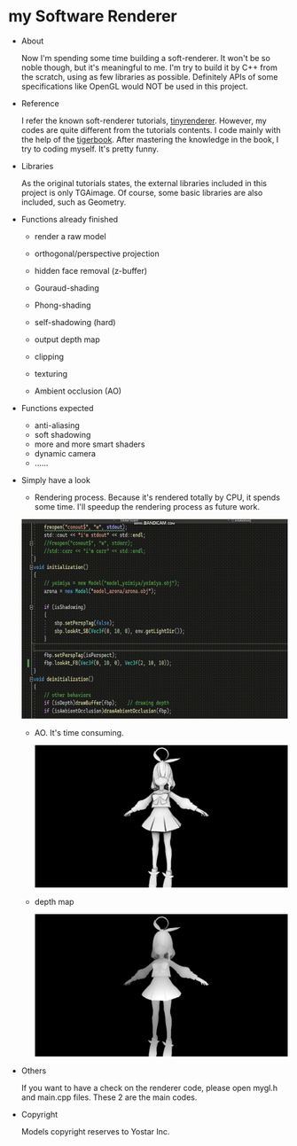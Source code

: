# my Software Renderer

- About

  Now I'm spending some time building a soft-renderer. It won't be so noble though, but it's meaningful to me.  I'm try to build it by C++ from the scratch, using as few libraries as possible. Definitely APIs of some specifications like OpenGL would NOT be used in this project.

- Reference

  I refer the known soft-renderer tutorials, [tinyrenderer](https://github.com/ssloy/tinyrenderer/wiki). However, my codes are quite different from the tutorials contents. I code mainly with the help of the [tigerbook](https://www.amazon.com/Fundamentals-Computer-Graphics-Steve-Marschner/dp/0367505037). After mastering the knowledge in the book, I try to coding myself. It's pretty funny.

- Libraries

  As the original tutorials states, the external libraries included in this project is only TGAimage. Of course, some basic libraries are also included, such as Geometry.

- Functions already finished

  - render a raw model
  - orthogonal/perspective projection
  - hidden face removal (z-buffer)

  - Gouraud-shading

  - Phong-shading
  - self-shadowing (hard)
  - output depth map
  - clipping
  - texturing
  - Ambient occlusion (AO)

- Functions expected

  - anti-aliasing
  - soft shadowing
  - more and more smart shaders
  - dynamic camera
  - ......

- Simply have a look

  - Rendering process. Because it's rendered totally by CPU, it spends some time. I'll speedup the rendering process as future work.

  ![preview](imgPreview/preview.gif)

  - AO. It's time consuming.

    ![AO](imgPreview/AO.png)

  - depth map

    ![AO](imgPreview/depth.png)

  

- Others

  If you want to have a check on the renderer code, please open mygl.h and main.cpp files. These 2 are the main codes.

- Copyright

  Models copyright reserves to Yostar Inc.

  

  

  

  

   
